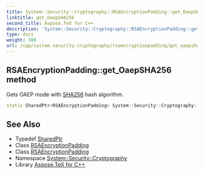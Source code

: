 ```yaml
---
title: System::Security::Cryptography::RSAEncryptionPadding::get_OaepSHA256 method
linktitle: get_OaepSHA256
second_title: Aspose.TeX for C++
description: 'System::Security::Cryptography::RSAEncryptionPadding::get_OaepSHA256 method. Gets OAEP mode with SHA256 hash algorithm in C++.'
type: docs
weight: 300
url: /cpp/system.security.cryptography/rsaencryptionpadding/get_oaepsha256/
---
```

## RSAEncryptionPadding::get_OaepSHA256 method


Gets OAEP mode with [SHA256](../../sha256/) hash algorithm.

```cpp
static SharedPtr<RSAEncryptionPadding> System::Security::Cryptography::RSAEncryptionPadding::get_OaepSHA256()
```

## See Also

* Typedef [SharedPtr](../../../system/sharedptr/)
* Class [RSAEncryptionPadding](../)
* Class [RSAEncryptionPadding](../)
* Namespace [System::Security::Cryptography](../../)
* Library [Aspose.TeX for C++](../../../)
